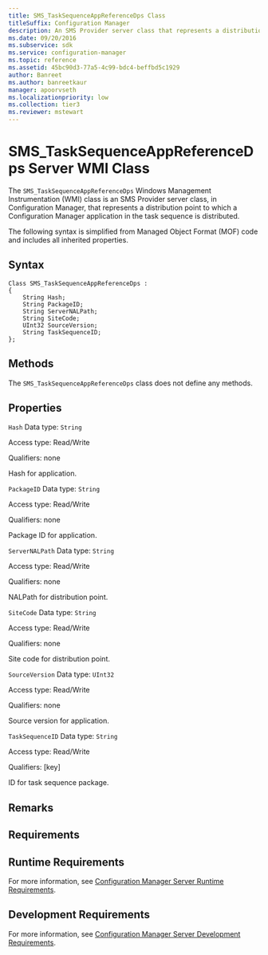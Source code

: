 ```yaml
---
title: SMS_TaskSequenceAppReferenceDps Class
titleSuffix: Configuration Manager
description: An SMS Provider server class that represents a distribution point to which a Configuration Manager application in the task sequence is distributed.
ms.date: 09/20/2016
ms.subservice: sdk
ms.service: configuration-manager
ms.topic: reference
ms.assetid: 45bc90d3-77a5-4c99-bdc4-beffbd5c1929
author: Banreet
ms.author: banreetkaur
manager: apoorvseth
ms.localizationpriority: low
ms.collection: tier3
ms.reviewer: mstewart
---
```

# SMS_TaskSequenceAppReferenceDps Server WMI Class
The `SMS_TaskSequenceAppReferenceDps` Windows Management Instrumentation (WMI) class is an SMS Provider server class, in Configuration Manager, that represents a distribution point to which a Configuration Manager application in the task sequence is distributed.

 The following syntax is simplified from Managed Object Format (MOF) code and includes all inherited properties.

## Syntax

```
Class SMS_TaskSequenceAppReferenceDps :
{
    String Hash;
    String PackageID;
    String ServerNALPath;
    String SiteCode;
    UInt32 SourceVersion;
    String TaskSequenceID;
};
```

## Methods
 The `SMS_TaskSequenceAppReferenceDps` class does not define any methods.

## Properties
 `Hash`
 Data type: `String`

 Access type: Read/Write

 Qualifiers: none

 Hash for application.

 `PackageID`
 Data type: `String`

 Access type: Read/Write

 Qualifiers: none

 Package ID for application.

 `ServerNALPath`
 Data type: `String`

 Access type: Read/Write

 Qualifiers: none

 NALPath for distribution point.

 `SiteCode`
 Data type: `String`

 Access type: Read/Write

 Qualifiers: none

 Site code for distribution point.

 `SourceVersion`
 Data type: `UInt32`

 Access type: Read/Write

 Qualifiers: none

 Source version for application.

 `TaskSequenceID`
 Data type: `String`

 Access type: Read/Write

 Qualifiers: [key]

 ID for task sequence package.

## Remarks

## Requirements

## Runtime Requirements
 For more information, see [Configuration Manager Server Runtime Requirements](../../../develop/core/reqs/server-runtime-requirements.md).

## Development Requirements
 For more information, see [Configuration Manager Server Development Requirements](../../../develop/core/reqs/server-development-requirements.md).
